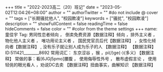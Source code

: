 +++
title = "2022-2023高二（20）班记"
date = "2023-05-02T12:04:26+08:00"
author = ""
authorTwitter = "" #do not include @
cover = ""
tags = ["长期骚扰他人", "校园欺凌"]
keywords = ["骚扰", "校园欺凌"]
description = ""
showFullContent = false
readingTime = false
hideComments = false
color = "" #color from the theme settings
+++
name: 童佳宇
Tag: 男同性恋者倾向 ， 倒卖免费资源【数据注释】<!---黄片--->倾向 ，排外主义者 ，物化他人主义者 ， 唯功用论主义者 ， 国民党官员后代【数据注释】<!---因此他憎恨先祖为什么不带上后代一起---> ，女性化倾向者【数据注释】<!-- 阴柔的话语--> , 没有乐子就让别人成为乐子的人 【数据注释】<!--- 利好小集体主义者 ---> 【数据注释】<!--台独分子-->
ID:511421________8692
常用词汇： 东京涩谷 ，猴 ，pi(/)ge(-){多义} 【数据注释】<!--银色衣架-->
常做的事：看[6JGj5pmo]腰腹 ， 使用侮辱性外号 ， 散布虚假言论 ， 使用轻佻的眼光看人 ，劝说DC去卖 【数据注释】<!---yin--->扭曲事实，曲解知识
【数据注释】<!--- 外表：黑框眼睛 较瘦 群星玩家 钢铁雄心4玩家（经常使用常凯申开局） 成绩好 虚假的道歉 会说几句常见日语{梗类}--->